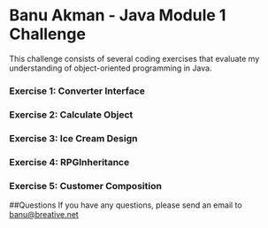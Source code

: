 # Banu Akman - Java Module 1 Challenge

This challenge consists of several coding exercises that evaluate my understanding of object-oriented programming in Java.

### Exercise 1: Converter Interface
### Exercise 2: Calculate Object 
### Exercise 3: Ice Cream Design 
### Exercise 4: RPGInheritance
### Exercise 5: Customer Composition


##Questions
If you have any questions, please send an email to banu@breative.net
